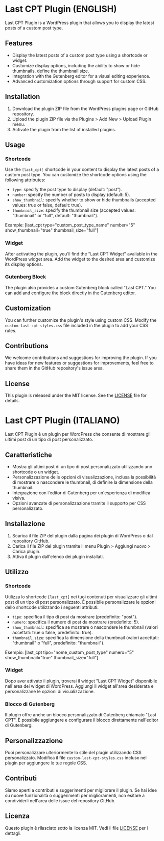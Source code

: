 # Last CPT Plugin (ENGLISH)

Last CPT Plugin is a WordPress plugin that allows you to display the latest posts of a custom post type.

## Features

- Display the latest posts of a custom post type using a shortcode or widget.
- Customize display options, including the ability to show or hide thumbnails, define the thumbnail size.
- Integration with the Gutenberg editor for a visual editing experience.
- Advanced customization options through support for custom CSS.

## Installation

1. Download the plugin ZIP file from the WordPress plugins page or GitHub repository.
2. Upload the plugin ZIP file via the Plugins > Add New > Upload Plugin menu.
3. Activate the plugin from the list of installed plugins.

## Usage

### Shortcode

Use the `[last_cpt]` shortcode in your content to display the latest posts of a custom post type. You can customize the shortcode options using the following attributes:

- `type`: specify the post type to display (default: "post").
- `number`: specify the number of posts to display (default: 5).
- `show_thumbnail`: specify whether to show or hide thumbnails (accepted values: true or false, default: true).
- `thumbnail_size`: specify the thumbnail size (accepted values: "thumbnail" or "full", default: "thumbnail").

Example:
[last_cpt type="custom_post_type_name" number="5" show_thumbnail="true" thumbnail_size="full"]

### Widget

After activating the plugin, you'll find the "Last CPT Widget" available in the WordPress widget area. Add the widget to the desired area and customize its display options.

### Gutenberg Block

The plugin also provides a custom Gutenberg block called "Last CPT." You can add and configure the block directly in the Gutenberg editor.

## Customization

You can further customize the plugin's style using custom CSS. Modify the `custom-last-cpt-styles.css` file included in the plugin to add your CSS rules.

## Contributions

We welcome contributions and suggestions for improving the plugin. If you have ideas for new features or suggestions for improvements, feel free to share them in the GitHub repository's issue area.

## License

This plugin is released under the MIT license. See the [LICENSE](LICENSE) file for details.


# Last CPT Plugin (ITALIANO)

Last CPT Plugin è un plugin per WordPress che consente di mostrare gli ultimi post di un tipo di post personalizzato.

## Caratteristiche

- Mostra gli ultimi post di un tipo di post personalizzato utilizzando uno shortcode o un widget.
- Personalizzazione delle opzioni di visualizzazione, inclusa la possibilità di mostrare o nascondere le thumbnail, di definire la dimensione della thumbnail.
- Integrazione con l'editor di Gutenberg per un'esperienza di modifica visiva.
- Opzioni avanzate di personalizzazione tramite il supporto per CSS personalizzato.

## Installazione

1. Scarica il file ZIP del plugin dalla pagina dei plugin di WordPress o dal repository GitHub.
2. Carica il file ZIP del plugin tramite il menu Plugin > Aggiungi nuovo > Carica plugin.
3. Attiva il plugin dall'elenco dei plugin installati.

## Utilizzo

### Shortcode

Utilizza lo shortcode `[last_cpt]` nei tuoi contenuti per visualizzare gli ultimi post di un tipo di post personalizzato. È possibile personalizzare le opzioni dello shortcode utilizzando i seguenti attributi:

- `tipo`: specifica il tipo di post da mostrare (predefinito: "post").
- `numero`: specifica il numero di post da mostrare (predefinito: 5).
- `show_thumbnail`: specifica se mostrare o nascondere le thumbnail (valori accettati: true o false, predefinito: true).
- `thumbnail_size`: specifica la dimensione della thumbnail (valori accettati: "thumbnail" o "full", predefinito: "thumbnail").

Esempio:
[last_cpt tipo="nome_custom_post_type" numero="5" show_thumbnail="true" thumbnail_size="full"]


### Widget

Dopo aver attivato il plugin, troverai il widget "Last CPT Widget" disponibile nell'area dei widget di WordPress. Aggiungi il widget all'area desiderata e personalizzane le opzioni di visualizzazione.

### Blocco di Gutenberg

Il plugin offre anche un blocco personalizzato di Gutenberg chiamato "Last CPT". È possibile aggiungere e configurare il blocco direttamente nell'editor di Gutenberg.

## Personalizzazione

Puoi personalizzare ulteriormente lo stile del plugin utilizzando CSS personalizzato. Modifica il file `custom-last-cpt-styles.css` incluso nel plugin per aggiungere le tue regole CSS.

## Contributi

Siamo aperti a contributi e suggerimenti per migliorare il plugin. Se hai idee su nuove funzionalità o suggerimenti per miglioramenti, non esitare a condividerli nell'area delle issue del repository GitHub.

## Licenza

Questo plugin è rilasciato sotto la licenza MIT. Vedi il file [LICENSE](LICENSE) per i dettagli.